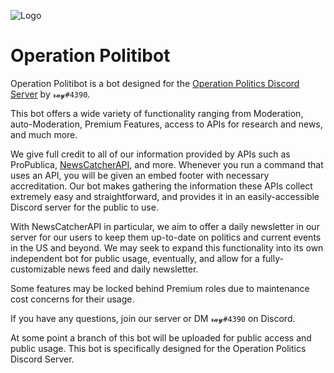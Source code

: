 
![Logo](https://cdn.discordapp.com/attachments/948001562444300328/1056677697419477042/nMZf4aT.png)


# Operation Politibot

Operation Politibot is a bot designed for the [Operation Politics Discord Server](htttps://discord.gg/Axa8TXsHXc) by `𝓻𝓪𝔂#4390`.

This bot offers a wide variety of functionality ranging from Moderation, auto-Moderation, Premium Features, access to APIs for research and news, and much more.

We give full credit to all of our information provided by APIs such as ProPublica, [NewsCatcherAPI](https://newscatcherapi.com/), and more. Whenever you run a command that uses an API, you will be given an embed footer with necessary accreditation. Our bot makes gathering the information these APIs collect extremely easy and straightforward, and provides it in an easily-accessible Discord server for the public to use. 

With NewsCatcherAPI in particular, we aim to offer a daily newsletter in our server for our users to keep them up-to-date on politics and current events in the US and beyond. We may seek to expand this functionality into its own independent bot for public usage, eventually, and allow for a fully-customizable news feed and daily newsletter.

Some features may be locked behind Premium roles due to maintenance cost concerns for their usage.

If you have any questions, join our server or DM `𝓻𝓪𝔂#4390` on Discord.

At some point a branch of this bot will be uploaded for public access and public usage. This bot is specifically designed for the Operation Politics Discord Server.
